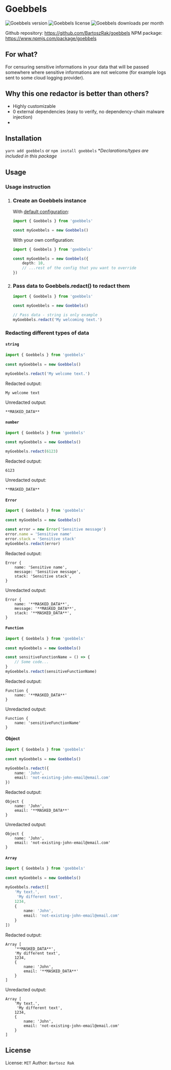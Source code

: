# Goebbels
![Goebbels version](https://img.shields.io/npm/v/goebbels)
![Goebbels license](https://img.shields.io/npm/l/goebbels)
![Goebbels downloads per month](https://img.shields.io/npm/dt/goebbels)

Github repository: https://github.com/BartoszRak/goebbels
NPM package: https://www.npmjs.com/package/goebbels

## For what?
For censuring sensitive informations in your data that will be passed somewhere where sensitive informations are not welcome (for example logs sent to some cloud logging provider).

## Why this one redactor is better than others?
- Highly customizable
- 0 external dependencies (easy to verify, no dependency-chain malware injection)
- 

## Installation
`yarn add goebbels`
or
`npm install goebbels`
**Declarations/types are included in this package*

## Usage

### Usage instruction
 1. ### Create an Goebbels instance
    With [default configuration](./library/goebbels-config.ts):
    ```ts
    import { Goebbels } from 'goebbels'
    
    const myGoebbels = new Goebbels()
    ```
    With your own configuration:
    ```ts
    import { Goebbels } from 'goebbels'
    
    const myGoebbels = new Goebbels({
        depth: 10,
        // ...rest of the config that you want to override
    })
    ```

2. ### Pass data to Goebbels.redact() to redact them
    ```ts
    import { Goebbels } from 'goebbels'
    
    const myGoebbels = new Goebbels()
    
    // Pass data - string is only example
    myGoebbels.redact('My welcoming text.') 
    ```

### Redacting different types of data
#### `string`
```ts
import { Goebbels } from 'goebbels'
    
const myGoebbels = new Goebbels()

myGoebbels.redact('My welcome text.')
```
Redacted output:
```
My welcome text
```
Unredacted output:
```
**MASKED_DATA**
```

#### `number`
```ts
import { Goebbels } from 'goebbels'
    
const myGoebbels = new Goebbels()

myGoebbels.redact(6123)
```
Redacted output:
```
6123
```
Unredacted output:
```
**MASKED_DATA**
```

#### `Error`
```ts
import { Goebbels } from 'goebbels'
    
const myGoebbels = new Goebbels()

const error = new Error('Sensitive message')
error.name = 'Sensitive name'
error.stack = 'Sensitive stack'
myGoebbels.redact(error)
```
Redacted output:
```
Error {
    name: 'Sensitive name',
    message: 'Sensitive message',
    stack: 'Sensitive stack',
}
```
Unredacted output:
```
Error {
    name: '**MASKED_DATA**',
    message: '**MASKED_DATA**',
    stack: '**MASKED_DATA**',
}
```

#### `Function`
```ts
import { Goebbels } from 'goebbels'
    
const myGoebbels = new Goebbels()

const sensitiveFunctionName = () => {
    // Some code...
}
myGoebbels.redact(sensitiveFunctionName)
```
Redacted output:
```
Function {
    name: '**MASKED_DATA**'
}
```
Unredacted output:
```
Function {
    name: 'sensitiveFunctionName'
}
```
#### Object
```ts
import { Goebbels } from 'goebbels'
    
const myGoebbels = new Goebbels()

myGoebbels.redact({
    name: 'John',
    email: 'not-existing-john-email@email.com'
})
```
Redacted output:
```
Object {
    name: 'John',
    email: '**MASKED_DATA**'
}
```
Unredacted output:
```
Object {
    name: 'John',
    email: 'not-existing-john-email@email.com'
}
```

#### `Array`
```ts
import { Goebbels } from 'goebbels'
    
const myGoebbels = new Goebbels()

myGoebbels.redact([
    'My text.',
     'My different text',
    1234,
    {
        name: 'John',
        email: 'not-existing-john-email@email.com'
    }
])
```
Redacted output:
```
Array [
    '**MASKED_DATA**',
    'My different text',
    1234,
    {
        name: 'John',
        email: '**MASKED_DATA**'
    }
]
```
Unredacted output:
```
Array [
    'My text.',
     'My different text',
    1234,
    {
        name: 'John',
        email: 'not-existing-john-email@email.com'
    }
]
```
## License
License: `MIT`
Author: `Bartosz Rak`
